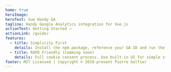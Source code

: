 ```yaml
---
home: true
heroImage:
heroText: Vue Handy GA
tagline: Handy Google Analytics integration for Vue.js
actionText: Getting Started →
actionLink: /guide/
features:
  - title: Simplicity First
    details: Install the npm package, reference your GA-ID and run the "start" function to start tracking audience.
  - title: RGPD Friendly (Comming soon)
    details: Full cookie consent process. Use built-in UI for simple start or simply call plugin's methods in your own vue-components.
footer: MIT Licensed | Copyright © 2019-present Pierre Golfier
---
```

